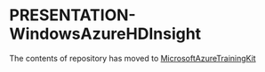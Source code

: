 PRESENTATION-WindowsAzureHDInsight
======================================

The contents of repository has moved to [MicrosoftAzureTrainingKit](https://github.com/Microsoft-TrainingKits/MicrosoftAzureTrainingKit/tree/master/Decks/PRESENTATION-WindowsAzureHDInsight)
